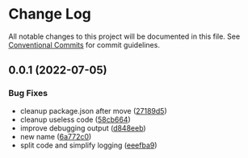 # Change Log

All notable changes to this project will be documented in this file.
See [Conventional Commits](https://conventionalcommits.org) for commit guidelines.

## 0.0.1 (2022-07-05)

### Bug Fixes

* cleanup package.json after move ([27189d5](https://github.com/snickbit/polymine/commit/27189d528f2e8900341cdebdfcd2863145397719))
* cleanup useless code ([58cb664](https://github.com/snickbit/polymine/commit/58cb6647d8d4de70c442942dc9cad7e2a7a8fa2e))
* improve debugging output ([d848eeb](https://github.com/snickbit/polymine/commit/d848eeb251006e2200a9c191d8596caf7ef68494))
* new name ([6a772c0](https://github.com/snickbit/polymine/commit/6a772c05fa9e488953a82996b4bfed79d609c5cf))
* split code and simplify logging ([eeefba9](https://github.com/snickbit/polymine/commit/eeefba9a2afb61e90cc07c5228b16327d1c10c7c))
